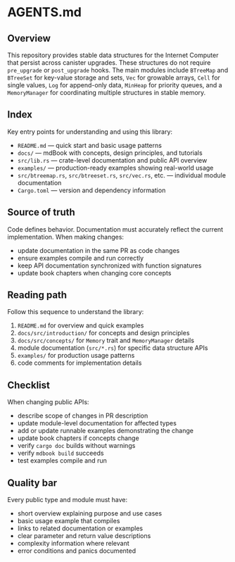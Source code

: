 # AGENTS.md

## Overview

This repository provides stable data structures for the Internet Computer that persist across canister upgrades. These structures do not require `pre_upgrade` or `post_upgrade` hooks. The main modules include `BTreeMap` and `BTreeSet` for key-value storage and sets, `Vec` for growable arrays, `Cell` for single values, `Log` for append-only data, `MinHeap` for priority queues, and a `MemoryManager` for coordinating multiple structures in stable memory.

## Index

Key entry points for understanding and using this library:

- `README.md` — quick start and basic usage patterns
- `docs/` — mdBook with concepts, design principles, and tutorials
- `src/lib.rs` — crate-level documentation and public API overview
- `examples/` — production-ready examples showing real-world usage
- `src/btreemap.rs`, `src/btreeset.rs`, `src/vec.rs`, etc. — individual module documentation
- `Cargo.toml` — version and dependency information

## Source of truth

Code defines behavior. Documentation must accurately reflect the current implementation. When making changes:

- update documentation in the same PR as code changes
- ensure examples compile and run correctly
- keep API documentation synchronized with function signatures
- update book chapters when changing core concepts

## Reading path

Follow this sequence to understand the library:

1. `README.md` for overview and quick examples
2. `docs/src/introduction/` for concepts and design principles
3. `docs/src/concepts/` for `Memory` trait and `MemoryManager` details
4. module documentation (`src/*.rs`) for specific data structure APIs
5. `examples/` for production usage patterns
6. code comments for implementation details

## Checklist

When changing public APIs:

- describe scope of changes in PR description
- update module-level documentation for affected types
- add or update runnable examples demonstrating the change
- update book chapters if concepts change
- verify `cargo doc` builds without warnings
- verify `mdbook build` succeeds
- test examples compile and run

## Quality bar

Every public type and module must have:

- short overview explaining purpose and use cases
- basic usage example that compiles
- links to related documentation or examples
- clear parameter and return value descriptions
- complexity information where relevant
- error conditions and panics documented
